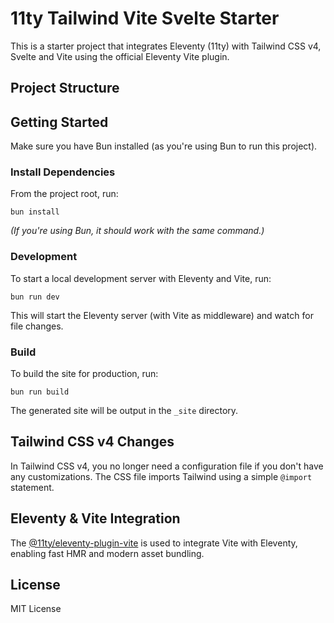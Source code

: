 # 11ty Tailwind Vite Svelte Starter

This is a starter project that integrates Eleventy (11ty) with Tailwind CSS v4, Svelte and Vite using the official Eleventy Vite plugin.

## Project Structure



## Getting Started

Make sure you have Bun installed (as you're using Bun to run this project).

### Install Dependencies

From the project root, run:

```
bun install
```

*(If you're using Bun, it should work with the same command.)*

### Development

To start a local development server with Eleventy and Vite, run:

```
bun run dev
```

This will start the Eleventy server (with Vite as middleware) and watch for file changes.

### Build

To build the site for production, run:

```
bun run build
```

The generated site will be output in the `_site` directory.

## Tailwind CSS v4 Changes

In Tailwind CSS v4, you no longer need a configuration file if you don't have any customizations. The CSS file imports Tailwind using a simple `@import` statement.

## Eleventy & Vite Integration

The [@11ty/eleventy-plugin-vite](https://github.com/11ty/eleventy-plugin-vite) is used to integrate Vite with Eleventy, enabling fast HMR and modern asset bundling.

## License

MIT License
